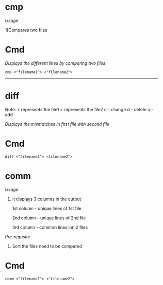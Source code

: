 # cmp

_Usage_

1)Compares two files

# Cmd

_Displays the different lines by comparing two files_ 
```
cmp <"filename1"> <"filename2">
```
----------
# diff

Note: < represents the file1
      > represents the file2
      c - change
      d - delete
      a - add
      
_Displays the mismatches in first file with second file_

# Cmd
```
diff <"filename1"> <filename2">
```
# comm

_Usage_

1) It displays 3 columns in the output
   
   1st column - unique lines of 1st file
   
   2nd column - unique lines of 2nd file
   
   3rd column - common lines inn 2 files
 
_Pre-requsite_

1) Sort the files need to be compared 

# Cmd
```
comm <"filename1"> <"filename2">
```

